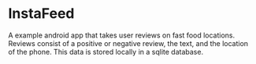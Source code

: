 # InstaFeed

A example android app that takes user reviews on fast food locations. Reviews consist of a positive or negative review, the text, and the location of the phone. This data is stored locally in a sqlite database.
